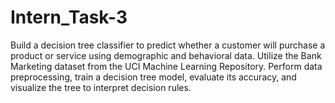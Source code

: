 # Intern_Task-3
Build a decision tree classifier to predict whether a customer will purchase a product or service using demographic and behavioral data. Utilize the Bank Marketing dataset from the UCI Machine Learning Repository. Perform data preprocessing, train a decision tree model, evaluate its accuracy, and visualize the tree to interpret decision rules.
